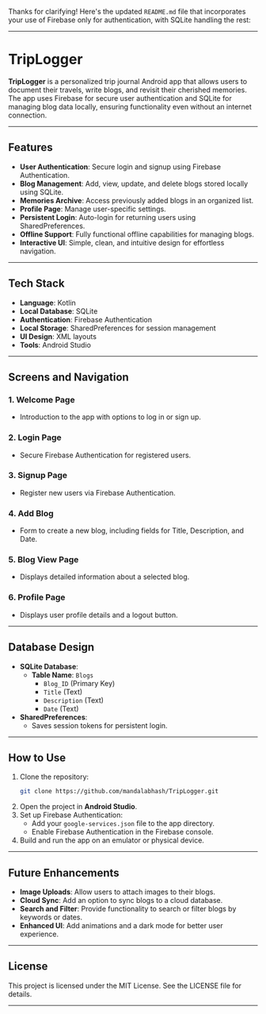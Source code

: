 Thanks for clarifying! Here's the updated `README.md` file that incorporates your use of Firebase only for authentication, with SQLite handling the rest:  

---

# TripLogger  

**TripLogger** is a personalized trip journal Android app that allows users to document their travels, write blogs, and revisit their cherished memories. The app uses Firebase for secure user authentication and SQLite for managing blog data locally, ensuring functionality even without an internet connection.  

---

## Features  

- **User Authentication**: Secure login and signup using Firebase Authentication.  
- **Blog Management**: Add, view, update, and delete blogs stored locally using SQLite.  
- **Memories Archive**: Access previously added blogs in an organized list.  
- **Profile Page**: Manage user-specific settings.  
- **Persistent Login**: Auto-login for returning users using SharedPreferences.  
- **Offline Support**: Fully functional offline capabilities for managing blogs.  
- **Interactive UI**: Simple, clean, and intuitive design for effortless navigation.  

---

## Tech Stack  

- **Language**: Kotlin  
- **Local Database**: SQLite  
- **Authentication**: Firebase Authentication  
- **Local Storage**: SharedPreferences for session management  
- **UI Design**: XML layouts  
- **Tools**: Android Studio  

---

## Screens and Navigation  

### 1. **Welcome Page**  
   - Introduction to the app with options to log in or sign up.  

### 2. **Login Page**  
   - Secure Firebase Authentication for registered users.  

### 3. **Signup Page**  
   - Register new users via Firebase Authentication.  

### 4. **Add Blog**  
   - Form to create a new blog, including fields for Title, Description, and Date.  

### 5. **Blog View Page**  
   - Displays detailed information about a selected blog.   

### 6. **Profile Page**  
   - Displays user profile details and a logout button.  

---

## Database Design  

- **SQLite Database**:  
  - **Table Name**: `Blogs`  
    - `Blog_ID` (Primary Key)  
    - `Title` (Text)  
    - `Description` (Text)  
    - `Date` (Text)  
- **SharedPreferences**:  
  - Saves session tokens for persistent login.  

---

## How to Use  

1. Clone the repository:  
   ```bash  
   git clone https://github.com/mandalabhash/TripLogger.git  
   ```  
2. Open the project in **Android Studio**.  
3. Set up Firebase Authentication:  
   - Add your `google-services.json` file to the app directory.  
   - Enable Firebase Authentication in the Firebase console.  
4. Build and run the app on an emulator or physical device.  

---

## Future Enhancements  

- **Image Uploads**: Allow users to attach images to their blogs.  
- **Cloud Sync**: Add an option to sync blogs to a cloud database.  
- **Search and Filter**: Provide functionality to search or filter blogs by keywords or dates.  
- **Enhanced UI**: Add animations and a dark mode for better user experience.   

---

## License  

This project is licensed under the MIT License. See the LICENSE file for details.  

---
